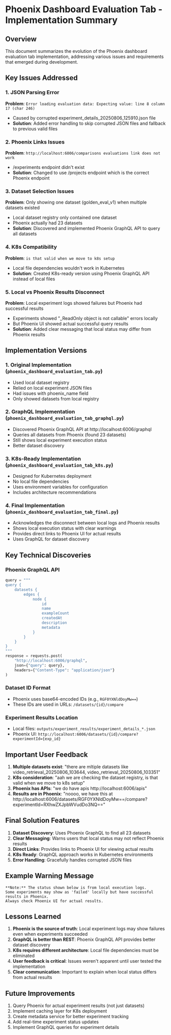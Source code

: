 # Phoenix Dashboard Evaluation Tab - Implementation Summary

## Overview
This document summarizes the evolution of the Phoenix dashboard evaluation tab implementation, addressing various issues and requirements that emerged during development.

## Key Issues Addressed

### 1. JSON Parsing Error
**Problem**: `Error loading evaluation data: Expecting value: line 8 column 17 (char 246)`
- Caused by corrupted experiment_details_20250806_125910.json file
- **Solution**: Added error handling to skip corrupted JSON files and fallback to previous valid files

### 2. Phoenix Links Issues
**Problem**: `http://localhost:6006/comparisons evaluations link does not work`
- /experiments endpoint didn't exist
- **Solution**: Changed to use /projects endpoint which is the correct Phoenix endpoint

### 3. Dataset Selection Issues
**Problem**: Only showing one dataset (golden_eval_v1) when multiple datasets existed
- Local dataset registry only contained one dataset
- Phoenix actually had 23 datasets
- **Solution**: Discovered and implemented Phoenix GraphQL API to query all datasets

### 4. K8s Compatibility
**Problem**: `is that valid when we move to k8s setup`
- Local file dependencies wouldn't work in Kubernetes
- **Solution**: Created K8s-ready version using Phoenix GraphQL API instead of local files

### 5. Local vs Phoenix Results Disconnect
**Problem**: Local experiment logs showed failures but Phoenix had successful results
- Experiments showed "_ReadOnly object is not callable" errors locally
- But Phoenix UI showed actual successful query results
- **Solution**: Added clear messaging that local status may differ from Phoenix results

## Implementation Versions

### 1. Original Implementation (`phoenix_dashboard_evaluation_tab.py`)
- Used local dataset registry
- Relied on local experiment JSON files
- Had issues with phoenix_name field
- Only showed datasets from local registry

### 2. GraphQL Implementation (`phoenix_dashboard_evaluation_tab_graphql.py`)
- Discovered Phoenix GraphQL API at http://localhost:6006/graphql
- Queries all datasets from Phoenix (found 23 datasets)
- Still shows local experiment execution status
- Better dataset discovery

### 3. K8s-Ready Implementation (`phoenix_dashboard_evaluation_tab_k8s.py`)
- Designed for Kubernetes deployment
- No local file dependencies
- Uses environment variables for configuration
- Includes architecture recommendations

### 4. Final Implementation (`phoenix_dashboard_evaluation_tab_final.py`)
- Acknowledges the disconnect between local logs and Phoenix results
- Shows local execution status with clear warnings
- Provides direct links to Phoenix UI for actual results
- Uses GraphQL for dataset discovery

## Key Technical Discoveries

### Phoenix GraphQL API
```python
query = """
query {
    datasets {
        edges {
            node {
                id
                name
                exampleCount
                createdAt
                description
                metadata
            }
        }
    }
}
"""
response = requests.post(
    "http://localhost:6006/graphql",
    json={"query": query},
    headers={"Content-Type": "application/json"}
)
```

### Dataset ID Format
- Phoenix uses base64-encoded IDs (e.g., `RGF0YXNldDoyMw==`)
- These IDs are used in URLs: `/datasets/{id}/compare`

### Experiment Results Location
- Local files: `outputs/experiment_results/experiment_details_*.json`
- Phoenix UI: `http://localhost:6006/datasets/{id}/compare?experimentId={exp_id}`

## Important User Feedback

1. **Multiple datasets exist**: "there are mltiple datasets like video_retrieval_20250806_103644, video_retrieval_20250806_103351"
2. **K8s consideration**: "aah we are checking the dataset registry, is that valid when we move to k8s setup"
3. **Phoenix has APIs**: "we do have apis http://localhost:6006/apis"
4. **Results are in Phoenix**: "noooo, we have this at http://localhost:6006/datasets/RGF0YXNldDoyMw==/compare?experimentId=RXhwZXJpbWVudDo3NQ=="

## Final Solution Features

1. **Dataset Discovery**: Uses Phoenix GraphQL to find all 23 datasets
2. **Clear Messaging**: Warns users that local status may not reflect Phoenix results
3. **Direct Links**: Provides links to Phoenix UI for viewing actual results
4. **K8s Ready**: GraphQL approach works in Kubernetes environments
5. **Error Handling**: Gracefully handles corrupted JSON files

## Example Warning Message
```
**Note:** The status shown below is from local execution logs. 
Some experiments may show as 'failed' locally but have successful results in Phoenix.
Always check Phoenix UI for actual results.
```

## Lessons Learned

1. **Phoenix is the source of truth**: Local experiment logs may show failures even when experiments succeeded
2. **GraphQL is better than REST**: Phoenix GraphQL API provides better dataset discovery
3. **K8s requires different architecture**: Local file dependencies must be eliminated
4. **User feedback is critical**: Issues weren't apparent until user tested the implementation
5. **Clear communication**: Important to explain when local status differs from actual results

## Future Improvements

1. Query Phoenix for actual experiment results (not just datasets)
2. Implement caching layer for K8s deployment
3. Create metadata service for better experiment tracking
4. Add real-time experiment status updates
5. Implement GraphQL queries for experiment details